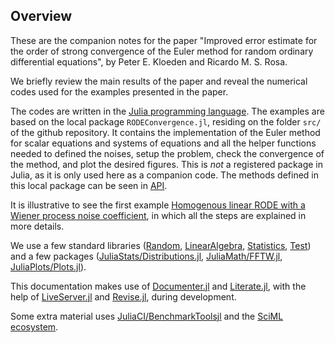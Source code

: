## Overview

These are the companion notes for the paper "Improved error estimate for the order of strong convergence of the Euler method for random ordinary differential equations", by Peter E. Kloeden and Ricardo M. S. Rosa.

We briefly review the main results of the paper and reveal the numerical codes used for the examples presented in the paper.

The codes are written in the [Julia programming language](https://julialang.org). The examples are based on the local package `RODEConvergence.jl`, residing on the folder `src/` of the github repository. It contains the implementation of the Euler method for scalar equations and systems of equations and all the helper functions needed to defined the noises, setup the problem, check the convergence of the method, and plot the desired figures. This is *not* a registered package in Julia, as it is only used here as a companion code. The methods defined in this local package can be seen in [API](api.md).

It is illustrative to see the first example [Homogenous linear RODE with a Wiener process noise coefficient](examples/01-wiener_linearhomogeneous.md), in which all the steps are explained in more details.

We use a few standard libraries ([Random](https://docs.julialang.org/en/v1/stdlib/Random/), [LinearAlgebra](https://docs.julialang.org/en/v1/stdlib/LinearAlgebra/), [Statistics](https://docs.julialang.org/en/v1/stdlib/Statistics/), [Test](https://docs.julialang.org/en/v1/stdlib/Test/)) and a few packages ([JuliaStats/Distributions.jl](https://juliastats.github.io/Distributions.jl/stable/), [JuliaMath/FFTW.jl](https://juliamath.github.io/FFTW.jl/stable/), [JuliaPlots/Plots.jl](https://docs.juliaplots.org/stable)).

This documentation makes use of [Documenter.jl](https://documenter.juliadocs.org/stable/) and [Literate.jl](https://fredrikekre.github.io/Literate.jl/stable/), with the help of [LiveServer.jl](https://tlienart.github.io/LiveServer.jl/stable/) and [Revise.jl](https://timholy.github.io/Revise.jl/stable/), during development.

Some extra material uses [JuliaCI/BenchmarkToolsjl](https://juliaci.github.io/BenchmarkTools.jl/stable) and the [SciML ecosystem](https://sciml.ai).
